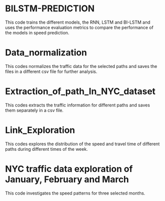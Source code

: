 # BILSTM-PREDICTION
This code trains the different models, the RNN, LSTM and BI-LSTM and uses the performance evaluation metrics to compare the performance of the models in speed prediction. 
# Data_normalization
This codes normalizes the traffic data for the selected paths and saves the files in a different csv file for further analysis.
# Extraction_of_path_In_NYC_dataset
This codes extracts the traffic information for different paths and saves them separately in a csv file.
# Link_Exploration
This codes explores the distribution of the speed and travel time of different paths during different times of the week.
# NYC traffic data exploration of January, February and March
This code investigates the  speed patterns for three selected months.

